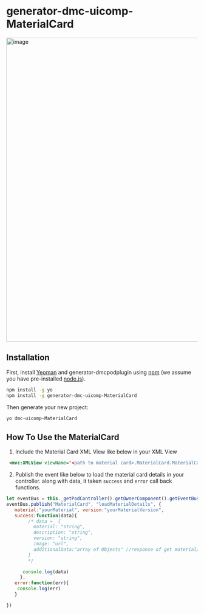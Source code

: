 # generator-dmc-uicomp-MaterialCard  
<img width="800" alt="image" src="https://github.com/subrahmanyam-pampana/generator-dmc-uicomp-MaterialCard/assets/79074273/a77b3f49-0b46-4cc4-a8e5-dddf328b101a">

## Installation

First, install [Yeoman](http://yeoman.io) and generator-dmcpodplugin using [npm](https://www.npmjs.com/) (we assume you have pre-installed [node.js](https://nodejs.org/)).

```bash
npm install -g yo
npm install -g generator-dmc-uicomp-MaterialCard
```

Then generate your new project:

```bash
yo dmc-uicomp-MaterialCard
```

## How To Use the MaterialCard

1. Include the Material Card XML View like below in your XML View 
```XML
 <mvc:XMLView viewName="<path to material card>.MaterialCard.MaterialCard" />

```

2. Publish the event like below to load the material card details in your controller. along with data, it taken `success` and `error` call back functions.

```js
let eventBus = this._getPodController().getOwnerComponent().getEventBus();
eventBus.publish("MaterialCard", "loadMaterialDetails", {
   material:"yourMaterial", version:"yourMaterialVersion",
   success:function(data){
        /* data =  {
          material: "string",
          description: "string",
          version: "string",
          image: "url",
          additionalData:"array of Objects" //response of get material/v1/materials public api call
        }
        */

      console.log(data)
     },
   error:function(err){
    console.log(err)
   }

})
```
